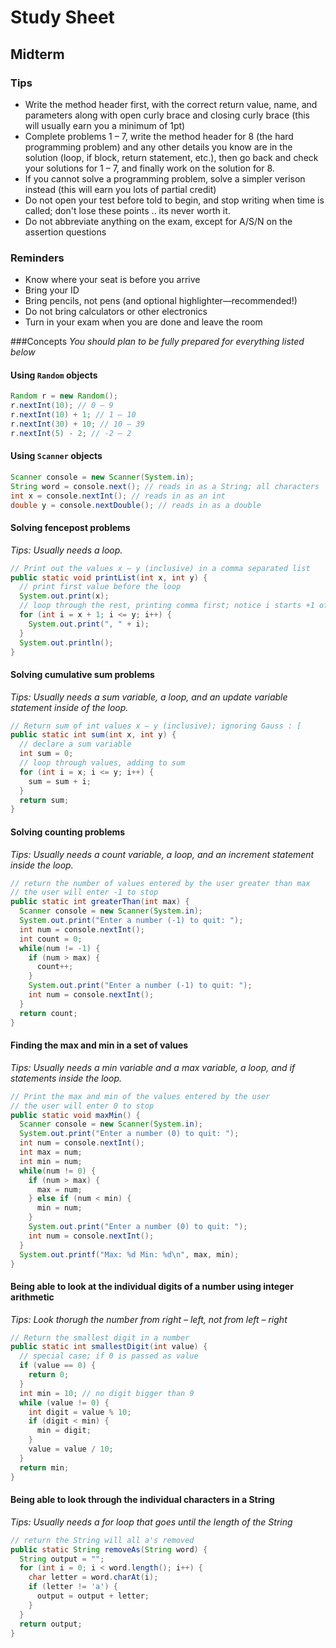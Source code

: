 # Study Sheet
## Midterm

### Tips
* Write the method header first, with the correct return value, name, and parameters along with open curly brace and closing curly brace (this will usually earn you a minimum of 1pt)
* Complete problems 1 – 7, write the method header for 8 (the hard programming problem) and any other details you know are in the solution (loop, if block, return statement, etc.), then go back and check your solutions for 1 – 7, and finally work on the solution for 8.
* If you cannot solve a programming problem, solve a simpler verison instead (this will earn you lots of partial credit)
* Do not open your test before told to begin, and stop writing when time is called; don't lose these points .. its never worth it.
* Do not abbreviate anything on the exam, except for A/S/N on the assertion questions

### Reminders
* Know where your seat is before you arrive
* Bring your ID
* Bring pencils, not pens (and optional highlighter—recommended!)
* Do not bring calculators or other electronics
* Turn in your exam when you are done and leave the room

###Concepts
_You should plan to be fully prepared for everything listed below_

#### Using `Random` objects

  ```java
  Random r = new Random();
  r.nextInt(10); // 0 – 9
  r.nextInt(10) + 1; // 1 – 10
  r.nextInt(30) + 10; // 10 – 39
  r.nextInt(5) - 2; // -2 – 2
  ```

#### Using `Scanner` objects

  ```java
  Scanner console = new Scanner(System.in);
  String word = console.next(); // reads in as a String; all characters
  int x = console.nextInt(); // reads in as an int
  double y = console.nextDouble(); // reads in as a double
  ```

#### Solving fencepost problems

  _Tips: Usually needs a loop._
  
  ```java
  // Print out the values x – y (inclusive) in a comma separated list
  public static void printList(int x, int y) {
    // print first value before the loop
    System.out.print(x);
    // loop through the rest, printing comma first; notice i starts +1 of x
    for (int i = x + 1; i <= y; i++) {
      System.out.print(", " + i);
    }
    System.out.println();
  }
  ```
  
#### Solving cumulative sum problems
  
  _Tips: Usually needs a sum variable, a loop, and an update variable statement inside of the loop._
    
  ```java
  // Return sum of int values x – y (inclusive); ignoring Gauss : [
  public static int sum(int x, int y) {
    // declare a sum variable
    int sum = 0;
    // loop through values, adding to sum
    for (int i = x; i <= y; i++) {
      sum = sum + i;
    }
    return sum;
  }
  ```
  
#### Solving counting problems

  _Tips: Usually needs a count variable, a loop, and an increment statement inside the loop._
    
  ```java
  // return the number of values entered by the user greater than max
  // the user will enter -1 to stop
  public static int greaterThan(int max) {
    Scanner console = new Scanner(System.in);
    System.out.print("Enter a number (-1) to quit: ");
    int num = console.nextInt();
    int count = 0;
    while(num != -1) {
      if (num > max) {
        count++;
      }
      System.out.print("Enter a number (-1) to quit: ");
      int num = console.nextInt();
    }
    return count;
  }
  ```
  
#### Finding the max and min in a set of values

  _Tips: Usually needs a min variable and a max variable, a loop, and if statements inside the loop._
    
  ```java
  // Print the max and min of the values entered by the user
  // the user will enter 0 to stop
  public static void maxMin() {
    Scanner console = new Scanner(System.in);
    System.out.print("Enter a number (0) to quit: ");
    int num = console.nextInt();
    int max = num; 
    int min = num;
    while(num != 0) {
      if (num > max) {
        max = num;
      } else if (num < min) {
        min = num;
      }
      System.out.print("Enter a number (0) to quit: ");
      int num = console.nextInt();
    }
    System.out.printf("Max: %d Min: %d\n", max, min);
  }
  ```

#### Being able to look at the individual digits of a number using integer arithmetic

  _Tips: Look thorugh the number from right – left, not from left – right_
  
  ```java
  // Return the smallest digit in a number
  public static int smallestDigit(int value) {
    // special case; if 0 is passed as value
    if (value == 0) {
      return 0;
    }
    int min = 10; // no digit bigger than 9
    while (value != 0) {
      int digit = value % 10;
      if (digit < min) {
        min = digit;
      }
      value = value / 10;
    }
    return min;
  }
  ```
#### Being able to look through the individual characters in a String

  _Tips: Usually needs a for loop that goes until the length of the String_  

  ```java
  // return the String will all a's removed
  public static String removeAs(String word) {
    String output = "";
    for (int i = 0; i < word.length(); i++) {
      char letter = word.charAt(i);
      if (letter != 'a') {
        output = output + letter;
      }
    }
    return output;
  }
  ```
